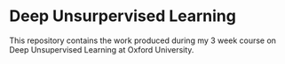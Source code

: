 # Deep Unsurpervised Learning
This repository contains the work produced during my 3 week course on Deep Unsupervised Learning at Oxford University.
